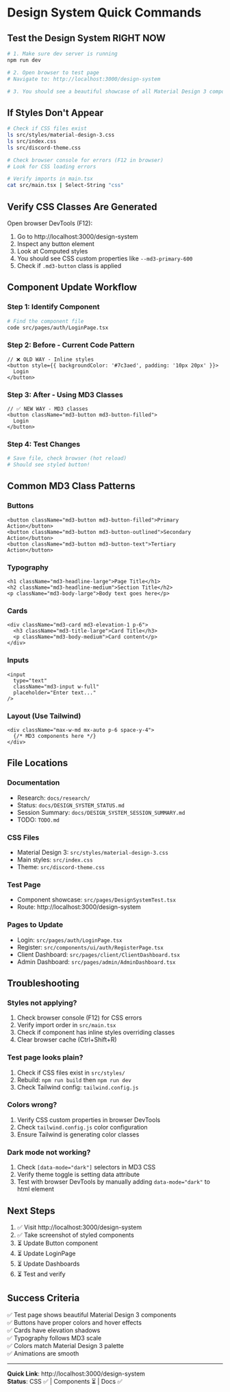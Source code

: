 # Design System Quick Commands

## Test the Design System RIGHT NOW

```bash
# 1. Make sure dev server is running
npm run dev

# 2. Open browser to test page
# Navigate to: http://localhost:3000/design-system

# 3. You should see a beautiful showcase of all Material Design 3 components!
```

## If Styles Don't Appear

```bash
# Check if CSS files exist
ls src/styles/material-design-3.css
ls src/index.css
ls src/discord-theme.css

# Check browser console for errors (F12 in browser)
# Look for CSS loading errors

# Verify imports in main.tsx
cat src/main.tsx | Select-String "css"
```

## Verify CSS Classes Are Generated

Open browser DevTools (F12):
1. Go to http://localhost:3000/design-system
2. Inspect any button element
3. Look at Computed styles
4. You should see CSS custom properties like `--md3-primary-600`
5. Check if `.md3-button` class is applied

## Component Update Workflow

### Step 1: Identify Component
```bash
# Find the component file
code src/pages/auth/LoginPage.tsx
```

### Step 2: Before - Current Code Pattern
```tsx
// ❌ OLD WAY - Inline styles
<button style={{ backgroundColor: '#7c3aed', padding: '10px 20px' }}>
  Login
</button>
```

### Step 3: After - Using MD3 Classes
```tsx
// ✅ NEW WAY - MD3 classes
<button className="md3-button md3-button-filled">
  Login
</button>
```

### Step 4: Test Changes
```bash
# Save file, check browser (hot reload)
# Should see styled button!
```

## Common MD3 Class Patterns

### Buttons
```tsx
<button className="md3-button md3-button-filled">Primary Action</button>
<button className="md3-button md3-button-outlined">Secondary Action</button>
<button className="md3-button md3-button-text">Tertiary Action</button>
```

### Typography
```tsx
<h1 className="md3-headline-large">Page Title</h1>
<h2 className="md3-headline-medium">Section Title</h2>
<p className="md3-body-large">Body text goes here</p>
```

### Cards
```tsx
<div className="md3-card md3-elevation-1 p-6">
  <h3 className="md3-title-large">Card Title</h3>
  <p className="md3-body-medium">Card content</p>
</div>
```

### Inputs
```tsx
<input 
  type="text" 
  className="md3-input w-full"
  placeholder="Enter text..."
/>
```

### Layout (Use Tailwind)
```tsx
<div className="max-w-md mx-auto p-6 space-y-4">
  {/* MD3 components here */}
</div>
```

## File Locations

### Documentation
- Research: `docs/research/`
- Status: `docs/DESIGN_SYSTEM_STATUS.md`
- Session Summary: `docs/DESIGN_SYSTEM_SESSION_SUMMARY.md`
- TODO: `TODO.md`

### CSS Files
- Material Design 3: `src/styles/material-design-3.css`
- Main styles: `src/index.css`
- Theme: `src/discord-theme.css`

### Test Page
- Component showcase: `src/pages/DesignSystemTest.tsx`
- Route: http://localhost:3000/design-system

### Pages to Update
- Login: `src/pages/auth/LoginPage.tsx`
- Register: `src/components/ui/auth/RegisterPage.tsx`
- Client Dashboard: `src/pages/client/ClientDashboard.tsx`
- Admin Dashboard: `src/pages/admin/AdminDashboard.tsx`

## Troubleshooting

### Styles not applying?
1. Check browser console (F12) for CSS errors
2. Verify import order in `src/main.tsx`
3. Check if component has inline styles overriding classes
4. Clear browser cache (Ctrl+Shift+R)

### Test page looks plain?
1. Check if CSS files exist in `src/styles/`
2. Rebuild: `npm run build` then `npm run dev`
3. Check Tailwind config: `tailwind.config.js`

### Colors wrong?
1. Verify CSS custom properties in browser DevTools
2. Check `tailwind.config.js` color configuration
3. Ensure Tailwind is generating color classes

### Dark mode not working?
1. Check `[data-mode="dark"]` selectors in MD3 CSS
2. Verify theme toggle is setting data attribute
3. Test with browser DevTools by manually adding `data-mode="dark"` to html element

## Next Steps

1. ✅ Visit http://localhost:3000/design-system
2. ✅ Take screenshot of styled components
3. ⏳ Update Button component
4. ⏳ Update LoginPage
5. ⏳ Update Dashboards
6. ⏳ Test and verify

## Success Criteria

✅ Test page shows beautiful Material Design 3 components  
✅ Buttons have proper colors and hover effects  
✅ Cards have elevation shadows  
✅ Typography follows MD3 scale  
✅ Colors match Material Design 3 palette  
✅ Animations are smooth  

---

**Quick Link**: http://localhost:3000/design-system  
**Status**: CSS ✅ | Components ⏳ | Docs ✅
